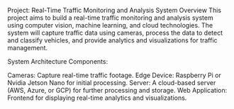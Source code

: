 Project: Real-Time Traffic Monitoring and Analysis System
Overview
This project aims to build a real-time traffic monitoring and analysis system using computer vision, machine learning, and cloud technologies. The system will capture traffic data using cameras, process the data to detect and classify vehicles, and provide analytics and visualizations for traffic management.

System Architecture
Components:

Cameras: Capture real-time traffic footage.
Edge Device: Raspberry Pi or Nvidia Jetson Nano for initial processing.
Server: A cloud-based server (AWS, Azure, or GCP) for further processing and storage.
Web Application: Frontend for displaying real-time analytics and visualizations.
